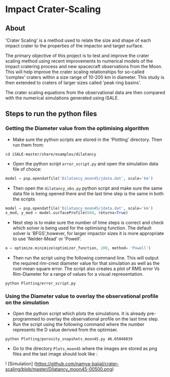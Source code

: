 # Impact Crater-Scaling
## About
'Crater Scaling' is a method used to relate the size and shape of each impact crater to the properties of the impactor and target surface. 

The primary objective of this project is to test and improve the crater scaling method using recent improvements to numerical models of the impact cratering process and new spacecraft observations from the Moon. This will help improve the crater scaling relationships for so-called ‘complex’ craters within a size range of 10-200 km in diameter. This study is then extended to craters of larger sizes called 'peak ring basins'.

The crater scaling equations from the observational data are then compared with the numerical simulations generated using iSALE. 

## Steps to run the python files
### Getting the Diameter value from the optimising algorithm
* Make sure the python scripts are stored in the 'Plotting' directory. Then run them from:
```
cd iSALE-master/share/examples/dilatancy
```
* Open the python script `error_script.py` and open the simulation data file of choice:
```python
model = psp.opendatfile('Dilatancy_moon45/jdata.dat', scale='km')
```
* Then open the `dilatancy_obs.py` python script and make sure the same data file is being opened there and the last time step is the same in both the scripts
```python
model = psp.opendatfile('Dilatancy_moon45/jdata.dat', scale='km')  
x_mod, y_mod = model.surfaceProfile(660, returnx=True) 
```

* Next step is to make sure the number of time steps is correct and check which solver is being used for the optimising function. The default solver is 'BFGS',however, for larger impactor sizes it is more appropriate to use 'Nelder-Mead' or 'Powell'.
```python
o = optimize.minimize(optimizer_function, 200, method= 'Powell')
```
* Then run the script using the following command line. This will output the required rim-crest diameter value for that simulation as well as the root-mean square error. The script also creates a plot of RMS error Vs Rim-Diameter for a range of values for a visual representation.
```
python Plotting/error_script.py
```
### Using the Diameter value to overlay the observational profile on the simulation
* Open the python script which plots the simulations. It is already pre-programmed to overlay the observational profile on the last time step.
* Run the script using the following command where the number represents the D value derived from the optimiser.
```
python Plotting/porosity_snapshots_moon45.py 46.65040839
```
* Go to the directory `Plots_moon45` where the images are stored as png files and the last image should look like :

! [Simulation] (https://github.com/namya-baijal/crater-scaling/blob/master/Dilatancy_moon45-00500.png)


